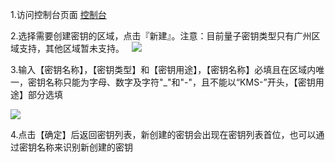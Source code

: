 1.访问控制台页面 [控制台](http://console.tce.fsphere.cn/kms)

2.选择需要创建密钥的区域，点击『新建』。注意：目前量子密钥类型只有广州区域支持，其他区域暂未支持。
 
![](http://imgcache.tce.fsphere.cn/static/mc.qcloudimg.com/static/img/15eca6c34f164f9356f56fc711bd13c2/image.png)

3.输入【密钥名称】，【密钥类型】和【密钥用途】，【密钥名称】必填且在区域内唯一，密钥名称只能为字母、数字及字符"_"和"-"，且不能以“KMS-”开头，【密钥用途】部分选填

![](http://imgcache.tce.fsphere.cn/static/mc.qcloudimg.com/static/img/c0be65682a5b974f6dd5da46286eac52/image.png)

4.点击【确定】后返回密钥列表，新创建的密钥会出现在密钥列表首位，也可以通过密钥名称来识别新创建的密钥
